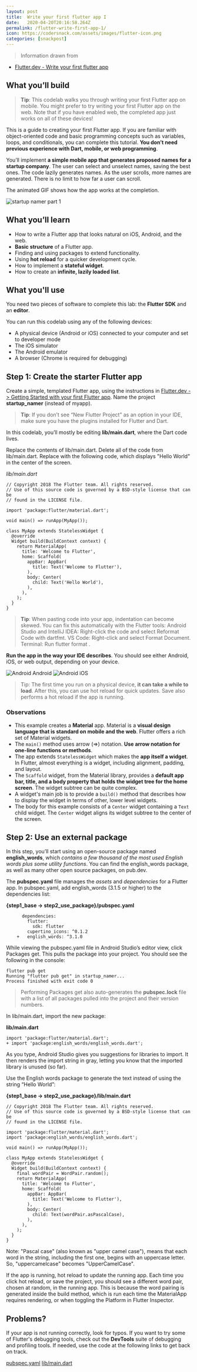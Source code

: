 ```yaml
---
layout: post
title:  Write your first flutter app I
date:   2020-04-20T20:16:58.264Z
permalink: /flutter-write-first-app-1/
icon: https://codersnack.com/assets/images/flutter-icon.png
categories: [snackpost]
---
```


> Information drawn from 
- [Flutter.dev - Write your first flutter app](https://flutter.dev/docs/get-started/codelab)

## What you’ll build
> **Tip**: This codelab walks you through writing your first Flutter app on mobile. You might prefer to try writing your first Flutter app on the web. Note that if you have enabled web, the completed app just works on all of these devices!

This is a guide to creating your first Flutter app. If you are familiar with object-oriented code and basic programming concepts such as variables, loops, and conditionals, you can complete this tutorial. **You don’t need previous experience with Dart, mobile, or web programming**.

You’ll implement **a simple mobile app that generates proposed names for a startup company**. The user can select and unselect names, saving the best ones. The code lazily generates names. As the user scrolls, more names are generated. There is no limit to how far a user can scroll.

The animated GIF shows how the app works at the completion.

![startup namer part 1](https://codersnack.com/assets/images/startup-namer-part-1-flutter.gif)


## What you’ll learn
- How to write a Flutter app that looks natural on iOS, Android, and the web.
- **Basic structure** of a Flutter app.
- Finding and using packages to extend functionality.
- Using **hot reload** for a quicker development cycle.
- How to implement a **stateful widget**.
- How to create an **infinite, lazily loaded list**.

## What you'll use
You need two pieces of software to complete this lab: the **Flutter SDK** and an **editor**.

You can run this codelab using any of the following devices:

- A physical device (Android or iOS) connected to your computer and set to developer mode
- The iOS simulator
- The Android emulator
- A browser (Chrome is required for debugging)

## Step 1: Create the starter Flutter app
Create a simple, templated Flutter app, using the instructions in [Flutter.dev -> Getting Started with your first Flutter app](https://flutter.dev/docs/get-started/test-drive?tab=terminal#create-app). Name the project **startup_namer** (instead of myapp).

 > **Tip**: If you don’t see “New Flutter Project” as an option in your IDE, make sure you have the plugins installed for Flutter and Dart.

In this codelab, you’ll mostly be editing **lib/main.dart**, where the Dart code lives.

Replace the contents of lib/main.dart. Delete all of the code from lib/main.dart. Replace with the following code, which displays "Hello World" in the center of the screen.

*lib/main.dart*

```
// Copyright 2018 The Flutter team. All rights reserved.
// Use of this source code is governed by a BSD-style license that can be
// found in the LICENSE file.

import 'package:flutter/material.dart';

void main() => runApp(MyApp());

class MyApp extends StatelessWidget {
  @override
  Widget build(BuildContext context) {
    return MaterialApp(
      title: 'Welcome to Flutter',
      home: Scaffold(
        appBar: AppBar(
          title: Text('Welcome to Flutter'),
        ),
        body: Center(
          child: Text('Hello World'),
        ),
      ),
    );
  }
}
```
> **Tip**: When pasting code into your app, indentation can become skewed. You can fix this automatically with the Flutter tools:
> Android Studio and IntelliJ IDEA: Right-click the code and select Reformat Code with dartfmt.
> VS Code: Right-click and select Format Document.
> Terminal: Run flutter format <filename>.

**Run the app in the way your IDE describes**. You should see either Android, iOS, or web output, depending on your device.

![Android](https://codersnack.com/assets/images/flutter-first-app-android.png)
Android
![Android](https://codersnack.com/assets/images/flutter-first-app-ios.png)
iOS

> Tip: The first time you run on a physical device, **it can take a while to load**. After this, you can use hot reload for quick updates. Save also performs a hot reload if the app is running.

### Observations
- This example creates a **Material** app. Material is a **visual design language that is standard on mobile and the web**. Flutter offers a rich set of Material widgets.
- The ```main()``` method uses arrow (=>) notation. **Use arrow notation for one-line functions or methods**.
- The app extends ```StatelessWidget``` which makes the **app itself a widget**. In Flutter, almost everything is a widget, including alignment, padding, and layout.
- The ```Scaffold``` widget, from the Material library, provides a **default app bar, title, and a body property that holds the widget tree for the home screen**. The widget subtree can be quite complex.
- A widget's main job is to provide a ```build()``` method that describes how to display the widget in terms of other, lower level widgets.
- The body for this example consists of a ```Center``` widget containing a ```Text``` child widget. The ```Center``` widget aligns its widget subtree to the center of the screen.

## Step 2: Use an external package
In this step, you’ll start using an open-source package named **english_words**, which *contains a few thousand of the most used English words plus some utility functions*. You can find the english_words package, as well as many other open source packages, on pub.dev.

The **pubspec.yaml** file manages the *assets* and *dependencies* for a Flutter app. In pubspec.yaml, add english_words (3.1.5 or higher) to the dependencies list:

**{step1_base → step2_use_package}/pubspec.yaml**
```
	  dependencies:
	    flutter:
	      sdk: flutter
	    cupertino_icons: ^0.1.2
	+   english_words: ^3.1.0
```
While viewing the pubspec.yaml file in Android Studio’s editor view, click Packages get. This pulls the package into your project. You should see the following in the console:

```
flutter pub get
Running "flutter pub get" in startup_namer...
Process finished with exit code 0
```
> Performing Packages get also auto-generates the **pubspec.lock** file with a list of all packages pulled into the project and their version numbers.

In lib/main.dart, import the new package:

**lib/main.dart**

```
import 'package:flutter/material.dart';
+ import 'package:english_words/english_words.dart';
```
As you type, Android Studio gives you suggestions for libraries to import. It then renders the import string in gray, letting you know that the imported library is unused (so far).

Use the English words package to generate the text instead of using the string “Hello World”:

**{step1_base → step2_use_package}/lib/main.dart**
```
// Copyright 2018 The Flutter team. All rights reserved.
// Use of this source code is governed by a BSD-style license that can be
// found in the LICENSE file.

import 'package:flutter/material.dart';
import 'package:english_words/english_words.dart';

void main() => runApp(MyApp());

class MyApp extends StatelessWidget {
  @override
  Widget build(BuildContext context) {
    final wordPair = WordPair.random();
    return MaterialApp(
      title: 'Welcome to Flutter',
      home: Scaffold(
        appBar: AppBar(
          title: Text('Welcome to Flutter'),
        ),
        body: Center(
          child: Text(wordPair.asPascalCase),
        ),
      ),
    );
  }
}
```
 Note: "Pascal case" (also known as "upper camel case"), means that each word in the string, including the first one, begins with an uppercase letter. So, "uppercamelcase" becomes "UpperCamelCase".

If the app is running, hot reload to update the running app. Each time you click hot reload, or save the project, you should see a different word pair, chosen at random, in the running app. This is because the word pairing is generated inside the build method, which is run each time the MaterialApp requires rendering, or when toggling the Platform in Flutter Inspector.

## Problems?
If your app is not running correctly, look for typos. If you want to try some of Flutter's debugging tools, check out the **DevTools** suite of debugging and profiling tools. If needed, use the code at the following links to get back on track.

[pubspec.yaml](https://raw.githubusercontent.com/flutter/codelabs/master/startup_namer/step2_use_package/pubspec.yaml)
[lib/main.dart](https://raw.githubusercontent.com/flutter/codelabs/master/startup_namer/step2_use_package/lib/main.dart)





